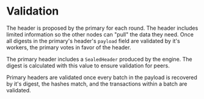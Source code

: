 # Validation
The header is proposed by the primary for each round. The header includes limited information so the other nodes can "pull" the data they need. Once all digests in the primary's header's `payload` field are validated by it's workers, the primary votes in favor of the header.

The primary header includes a `SealedHeader` produced by the engine. The digest is calculated with this value to ensure validation for peers.

Primary headers are validated once every batch in the payload is recovered by it's digest, the hashes match, and the transactions within a batch are validated.
